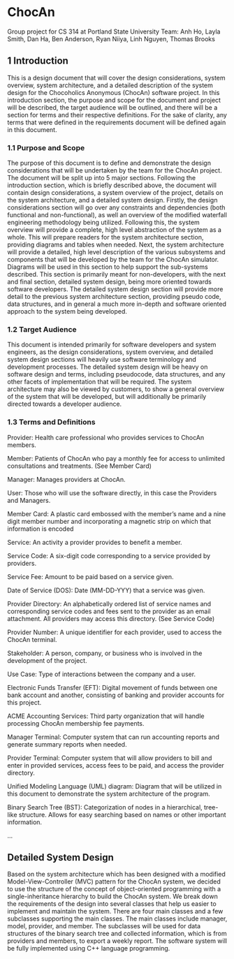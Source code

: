 # ChocAn
Group project for CS 314 at Portland State University
Team: Anh Ho, Layla Smith, Dan Ha, Ben Anderson, Ryan Niiya, Linh Nguyen, Thomas Brooks


## 1 Introduction

This is a design document that will cover the design considerations, system overview, system architecture, and a detailed description of the system design for the Chocoholics Anonymous (ChocAn) software project. In this introduction section, the purpose and scope for the document and project will be described, the target audience will be outlined, and there will be a section for terms and their respective definitions. For the sake of clarity, any terms that were defined in the requirements document will be defined again in this document. 

### 1.1 Purpose and Scope

The purpose of this document is to define and demonstrate the design considerations that will be undertaken by the team for the ChocAn project. The document will be split up into 5 major sections. Following the introduction section, which is briefly described above, the document will contain design considerations, a system overview of the project, details on the system architecture, and a detailed system design. Firstly, the design considerations section will go over any constraints and dependencies (both functional and non-functional), as well an overview of the modified waterfall engineering methodology being utilized. Following this, the system overview will provide a complete, high level abstraction of the system as a whole. This will prepare readers for the system architecture section, providing diagrams and tables when needed. Next, the system architecture will provide a detailed, high level description of the various subsystems and components that will be developed by the team for the ChocAn simulator. Diagrams will be used in this section to help support the sub-systems described. This section is primarily meant for non-developers, with the next and final section, detailed system design, being more oriented towards software developers. The detailed system design section will provide more detail to the previous system architecture section, providing pseudo code, data structures, and in general a much more in-depth and software oriented approach to the system being developed.

### 1.2 Target Audience

This document is intended primarily for software developers and system engineers, as the design considerations, system overview, and detailed system design sections will heavily use software terminology and development processes. The detailed system design will be heavy on software design and terms, including pseudocode, data structures, and any other facets of implementation that will be required. The system architecture may also be viewed by customers, to show a general overview of the system that will be developed, but will additionally be primarily directed towards a developer audience. 

### 1.3 Terms and Definitions 

Provider: Health care professional who provides services to ChocAn members.

Member: Patients of ChocAn who pay a monthly fee for access to unlimited consultations and treatments. (See Member Card)

Manager: Manages providers at ChocAn.

User: Those who will use the software directly, in this case the Providers and Managers.

Member Card: A plastic card embossed with the member’s name and a nine digit member number and incorporating a magnetic strip on which that information is encoded

Service: An activity a provider provides to benefit a member.

Service Code: A six-digit code corresponding to a service provided by providers.

Service Fee: Amount to be paid based on a service given.

Date of Service (DOS): Date (MM-DD-YYY) that a service was given.

Provider Directory: An alphabetically ordered list of service names and corresponding service codes and fees sent to the provider as an email attachment. All providers may access this directory. (See Service Code)

Provider Number: A unique identifier for each provider, used to access the ChocAn terminal.

Stakeholder: A person, company, or business who is involved in the development of the project.

Use Case: Type of interactions between the company and a user.

Electronic Funds Transfer (EFT): Digital movement of funds between one bank account and another, consisting of banking and provider accounts for this project.

ACME Accounting Services: Third party organization that will handle processing ChocAn membership fee payments.

Manager Terminal: Computer system that can run accounting reports and generate summary reports when needed.

Provider Terminal: Computer system that will allow providers to bill and enter in provided services, access fees to be paid, and access the provider directory. 

Unified Modeling Language (UML) diagram: Diagram that will be utilized in this document to demonstrate the system architecture of the program.

Binary Search Tree (BST): Categorization of nodes in a hierarchical, tree-like structure. Allows for easy searching based on names or other important information. 


...

## Detailed System Design
Based on the system architecture which has been designed with a modified Model-View-Controller (MVC) pattern for the ChocAn system, we decided to use the structure of the concept of object-oriented programming with a single-inheritance hierarchy to build the ChocAn system. We break down the requirements of the design into several classes that help us easier to implement and maintain the system. There are four main classes and a few subclasses supporting the main classes. The main classes include manager, model, provider, and member. The subclasses will be used for data structures of the binary search tree and collected information, which is from providers and members, to export a weekly report. The software system will be fully implemented using C++ language programming.
